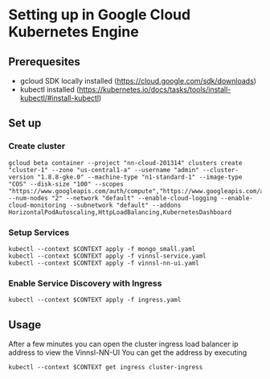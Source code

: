 # Setting up in Google Cloud Kubernetes Engine
## Prerequesites
- gcloud SDK locally installed (https://cloud.google.com/sdk/downloads)
- kubectl installed (https://kubernetes.io/docs/tasks/tools/install-kubectl/#install-kubectl)

## Set up
### Create cluster
```
gcloud beta container --project "nn-cloud-201314" clusters create "cluster-1" --zone "us-central1-a" --username "admin" --cluster-version "1.8.8-gke.0" --machine-type "n1-standard-1" --image-type "COS" --disk-size "100" --scopes "https://www.googleapis.com/auth/compute","https://www.googleapis.com/auth/devstorage.read_only","https://www.googleapis.com/auth/logging.write","https://www.googleapis.com/auth/monitoring","https://www.googleapis.com/auth/servicecontrol","https://www.googleapis.com/auth/service.management.readonly","https://www.googleapis.com/auth/trace.append" --num-nodes "2" --network "default" --enable-cloud-logging --enable-cloud-monitoring --subnetwork "default" --addons HorizontalPodAutoscaling,HttpLoadBalancing,KubernetesDashboard
```

### Setup Services
```
kubectl --context $CONTEXT apply -f mongo_small.yaml
kubectl --context $CONTEXT apply -f vinnsl-service.yaml
kubectl --context $CONTEXT apply -f vinnsl-nn-ui.yaml
```

### Enable Service Discovery with Ingress
```
kubectl --context $CONTEXT apply -f ingress.yaml
```

## Usage

After a few minutes you can open the cluster ingress load balancer ip address to view the Vinnsl-NN-UI
You can get the address by executing
```
kubectl --context $CONTEXT get ingress cluster-ingress 
```

